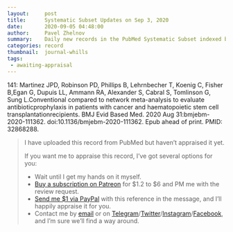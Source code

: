 ```yaml
---
layout:     post
title:      Systematic Subset Updates on Sep 3, 2020
date:       2020-09-05 04:48:00
author:     Pavel Zhelnov
summary:    Daily new records in the PubMed Systematic Subset indexed by Sep 3, 2020.
categories: record
thumbnail:  journal-whills
tags:
 - awaiting-appraisal
---
```

141: Martinez JPD, Robinson PD, Phillips B, Lehrnbecher T, Koenig C, Fisher B,Egan G, Dupuis LL, Ammann RA, Alexander S, Cabral S, Tomlinson G, Sung L.Conventional compared to network meta-analysis to evaluate antibioticprophylaxis in patients with cancer and haematopoietic stem cell transplantationrecipients. BMJ Evid Based Med. 2020 Aug 31:bmjebm-2020-111362. doi:10.1136/bmjebm-2020-111362. Epub ahead of print. PMID: 32868288.
> I have uploaded this record from PubMed but haven’t appraised it yet.
>
> If you want me to appraise this record, I’ve got several options for you:
> * Wait until I get my hands on it myself.
> * [Buy a subscription on Patreon](https://patreon.com/zheln) for $1.2 to $6 and PM me with the review request.
> * [Send me $1 via PayPal](https://paypal.me/pjelnov) with this reference in the message, and I’ll happily appraise it for you.
> * Contact me by [email](mailto:pavel@zheln.com) or on [Telegram](https://t.me/drzhelnov)/[Twitter](https://twitter.com/drzhelnov)/[Instagram](https://instagram.com/igzheln)/[Facebook](https://facebook.com/drzhelnov), and I’m sure we’ll find a way around.
